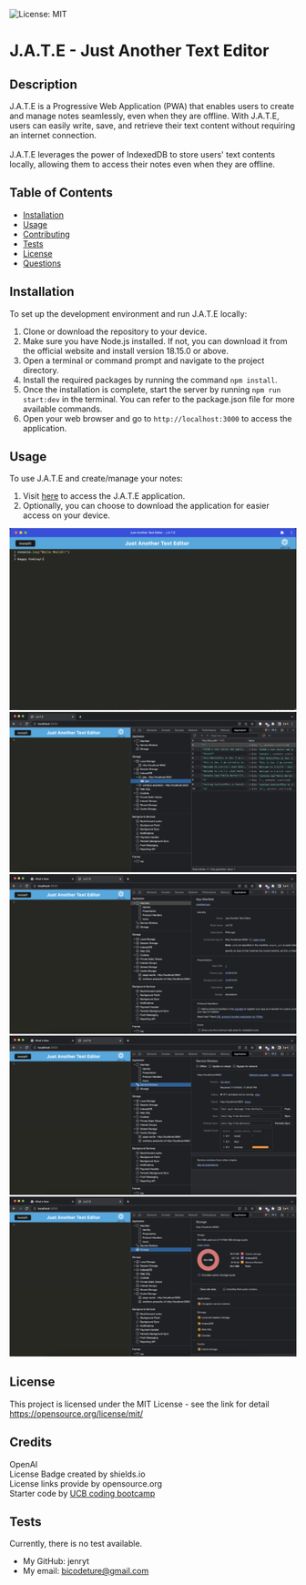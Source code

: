 ![License: MIT](https://img.shields.io/badge/license-MIT-blue)

# J.A.T.E - Just Another Text Editor

## Description

J.A.T.E is a Progressive Web Application (PWA) that enables users to create and manage notes seamlessly, even when they are offline. With J.A.T.E, users can easily write, save, and retrieve their text content without requiring an internet connection.<br><br>
J.A.T.E leverages the power of IndexedDB to store users' text contents locally, allowing them to access their notes even when they are offline.<br>

## Table of Contents

- [Installation](#installation)
- [Usage](#usage)
- [Contributing](#contributing)
- [Tests](#tests)
- [License](#license)
- [Questions](#questions)

## Installation

To set up the development environment and run J.A.T.E locally:

1. Clone or download the repository to your device.
2. Make sure you have Node.js installed. If not, you can download it from the official website and install version 18.15.0 or above.
3. Open a terminal or command prompt and navigate to the project directory.
4. Install the required packages by running the command `npm install`.
5. Once the installation is complete, start the server by running `npm run start:dev` in the terminal. You can refer to the package.json file for more available commands.
6. Open your web browser and go to `http://localhost:3000` to access the application.

## Usage

To use J.A.T.E and create/manage your notes:

1. Visit [here](https://jate-56304-01268e91d66f.herokuapp.com) to access the J.A.T.E application.
2. Optionally, you can choose to download the application for easier access on your device.

![J.A.T.E AppView](./assets/images/J.A.T.E_AppView.png)
![J.A.T.E BrowserView_IndexedDB_jate](./assets/images/J.A.T.E_BrowserView_IndexedDB_jate.png)
![J.A.T.E BrowserView_Manifest](./assets/images/J.A.T.E_BrowserView_Manifest.png)
![J.A.T.E BrowserView_ServiceWorkers](./assets/images/J.A.T.E_BrowserView_ServiceWorkers.png)
![J.A.T.E BrowserView_Storage](./assets/images/J.A.T.E_BrowserView_Storage.png)

## License

This project is licensed under the MIT License - see the link for detail
https://opensource.org/license/mit/

## Credits

OpenAI<br>
License Badge created by shields.io<br>
License links provide by opensource.org<br>
Starter code by [UCB coding bootcamp](https://github.com/coding-boot-camp/cautious-meme.git) <br>

## Tests

Currently, there is no test available.

- My GitHub: jenryt
- My email: bicodeture@gmail.com

